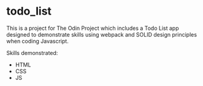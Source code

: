 # todo_list

This is a project for The Odin Project which includes a Todo List app designed to demonstrate skills using webpack and SOLID design principles when coding Javascript.

Skills demonstrated:

- HTML
- CSS
- JS
